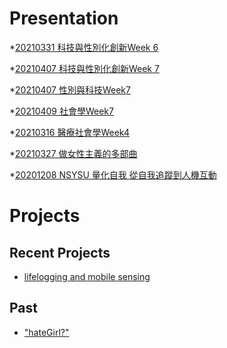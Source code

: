 # Presentation

*[20210331 科技與性別化創新Week 6](https://docs.google.com/presentation/d/e/2PACX-1vTjP8icH6UUIA8jEDQ4amW-yWqf7MamqXTk0ew_7q1frPYgeOHa6bYzXukJN4N6F4q3gWZXIlY8MXMM/pub?start=false&loop=false&delayms=3000)

*[20210407 科技與性別化創新Week 7](https://docs.google.com/presentation/d/e/2PACX-1vQ9VJk_4gKDAn49iFkiOaJao-toq76fPQAvFDIV3z21DDgbGkLogegyBBOhvPGZiXzWxBp32MxOkJBD/pub?start=false&loop=false&delayms=3000)

*[20210407 性別與科技Week7 ](https://docs.google.com/presentation/d/e/2PACX-1vT5NOHaOOfQjwvbxPhzAMtRnHIPJ_qrqCpx5rTXIteBIiIHhaagPsKxkcRlHsZZxIqxDBHCzWupJUyl/pub?start=false&loop=false&delayms=3000)

*[20210409 社會學Week7]()

*[20210316 醫療社會學Week4]()

*[20210327 做女性主義的多部曲 ]()

*[20201208 NSYSU 量化自我 從自我追蹤到人機互動]()

# Projects

## Recent Projects
* [lifelogging and mobile sensing]()

## Past
* ["hateGirl?"]()

